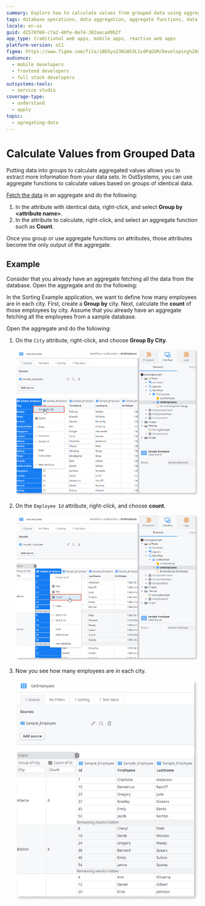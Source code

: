 ```yaml
---
summary: Explore how to calculate values from grouped data using aggregate functions in OutSystems 11 (O11).
tags: database operations, data aggregation, aggregate functions, data analysis, data grouping
locale: en-us
guid: d2578f60-c7a2-40fe-8e74-382aecad9b2f
app_type: traditional web apps, mobile apps, reactive web apps
platform-version: o11
figma: https://www.figma.com/file/iBD5yo23NiW53L1zdPqGGM/Developing%20an%20Application?node-id=173:5
audience:
  - mobile developers
  - frontend developers
  - full stack developers
outsystems-tools:
  - service studio
coverage-type:
  - understand
  - apply
topic:
  - agregating-data
---
```


# Calculate Values from Grouped Data

Putting data into groups to calculate aggregated values allows you to extract more information from your data sets. In OutSystems, you can use aggregate functions to calculate values based on groups of identical data.

[Fetch the data](<fetch-display.md>) in an aggregate and do the following:

1. In the attribute with identical data, right-click, and select **Group by &lt;attribute name&gt;**.
1. In the attribute to calculate, right-click, and select an aggregate function such as **Count**.

Once you group or use aggregate functions on attributes, those attributes become the only output of the aggregate.

## Example

Consider that you already have an aggregate fetching all the data from the database. Open the aggregate and do the following:

In the Sorting Example application, we want to define how many employees are in each city. First, create a **Group by** city. Next, calculate the **count** of those employees by city. Assume that you already have an aggregate fetching all the employees from a sample database.

Open the aggregate and do the following:

1. On the `City` attribute, right-click, and choose **Group By City**.
  
    ![Screenshot showing the selection of 'Group By City' option for the City attribute in an aggregate](images/group-attribute-ss.png "Group By City Attribute")

1. On the `Employee Id` attribute, right-click, and choose **count**.

    ![Screenshot demonstrating how to select the 'count' aggregate function for the Employee Id attribute](images/select-aggregate-function-ss.png "Select Aggregate Function")

1. Now you see how many employees are in each city.

    ![Example screenshot displaying the result of grouping employees by city and counting them in an aggregate](images/group-calculate-ex2-ss.png "Grouped Data Calculation Example")
